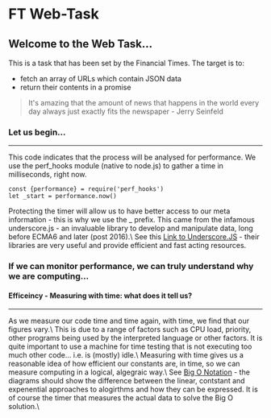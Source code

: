 # FT Web-Task

## Welcome to the Web Task... 
This is a task that has been set by the Financial Times. The target is to: 
 - fetch an array of URLs which contain JSON data
 - return their contents in a promise
  
>It's amazing that the amount of news that happens in the world every day always just exactly fits the newspaper - Jerry Seinfeld

### Let us begin...
***
This code indicates that the process will be analysed for performance. We use the perf_hooks module (native to node.js) to gather a time in milliseconds, right now.
```
const {performance} = require('perf_hooks')
let _start = performance.now()
```
Protecting the timer will allow us to have better access to our meta information - this is why we use the _ prefix.
This came from the infamous underscore.js - an invaluable library to develop and manipulate data, long before ECMA6 and later (post 2016).\\
See this [Link to Underscore.JS](https://underscorejs.org/) - their libraries are very useful and provide efficient and fast acting resources.

### If we can monitor performance, we can truly understand why we are computing...
#### Efficeincy - Measuring with time: what does it tell us?
***
As we measure our code time and time again, with time, we find that our figures vary.\\
This is due to a range of factors such as CPU load, priority, other programs being used by the interpreted language or other factors. It is quite important to use a machine for time testing that is not executing too much other code... i.e. is (mostly) idle.\\
Measuring with time gives us a reasonable idea of how efficient our constants are, in time, so we can measure computing in a logical, algegraic way.\\
See [Big O Notation](https://en.wikipedia.org/wiki/Big_O_notation) - the diagrams should show the difference between the linear, contstant and expenential approaches to alogirthms and how they can be expressed. It is of course the timer that measures the actual data to solve the Big O solution.\\

